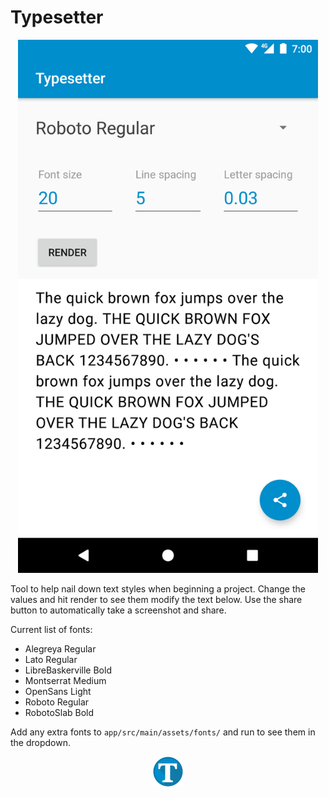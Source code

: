 # Typesetter
<p align="center">
<img src="other-assets/app-screenshot.png" width="480">
</p>
Tool to help nail down text styles when beginning a project. Change the values and hit render to see them modify the text below. Use the share button to automatically take a screenshot and share.

Current list of fonts:
 * Alegreya Regular
 * Lato Regular
 * LibreBaskerville Bold
 * Montserrat Medium
 * OpenSans Light
 * Roboto Regular
 * RobotoSlab Bold

Add any extra fonts to `app/src/main/assets/fonts/` and run to see them in the dropdown.
<p align="center">
<img src="app/src/main/res/mipmap-xhdpi/ic_launcher.png" width="48" height="48" halign="center" >
</p>